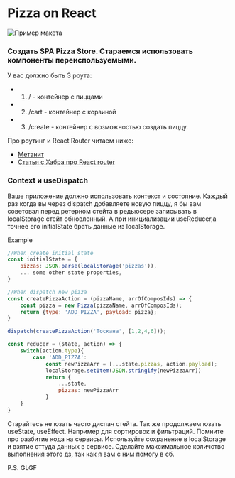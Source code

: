# Pizza on React

![Пример макета](https://github.com/Lobasya/HomeWorks/blob/master/Final/f.png)

### Создать SPA Pizza Store. Стараемся использовать компоненты переиспользуемыми.

У вас должно быть 3 роута:
* 1. / - контейнер с пиццами
* 2. /cart - контейнер с корзиной
* 3. /create - контейнер с возможностью создать пиццу.

Про роутинг и React Router читаем ниже:
* [Метанит](https://metanit.com/web/react/4.1.php)
* [Статья с Хабра про React router](https://habr.com/ru/post/329996/)

### Context и useDispatch

Ваше приложение должно использовать контекст и состояние. Каждый раз когда вы через dispatch добавляете новую пиццу, 
я бы вам советовал перед ретерном стейта в редьюсере записывать в localStorage стейт обновленный. А при инициализации useReducer,а точнее его initialState брать данные из localStorage.

Example

```js
//When create initial state
const initialState = {
    pizzas: JSON.parse(localStorage('pizzas')),
    ... some other state properties,
}

//When dispatch new pizza
const createPizzaAction = (pizzaName, arrOfComposIds) => {
    const pizza = new Pizza(pizzaName, arrOfComposIds);
    return {type: 'ADD_PIZZA', payload: pizza};
}

dispatch(createPizzaAction('Тоскана', [1,2,4,6]));

const reducer = (state, action) => {
    switch(action.type){
        case 'ADD_PIZZA':
            const newPizzaArr = [...state.pizzas, action.payload];
            localStorage.setItem(JSON.stringify(newPizzaArr))
            return {
                ...state,
                pizzas: newPizzaArr
            }
    }
}
```

Старайтесь не юзать часто диспач стейта. Так же продолжаем юзать useState, useEffect. Например для сортировок и фильтраций.
Помните про разбитие кода на сервисы. Используйте сохранение в localStorage и взятие оттуда данных в сервисе. Сделайте максимальное количство выполнения этого дз, так как я вам с ним помогу в сб.

P.S. GLGF


